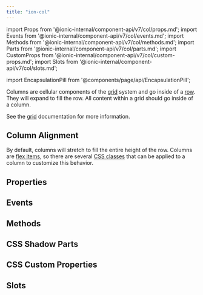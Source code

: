 ```yaml
---
title: "ion-col"
---
```

import Props from '@ionic-internal/component-api/v7/col/props.md';
import Events from '@ionic-internal/component-api/v7/col/events.md';
import Methods from '@ionic-internal/component-api/v7/col/methods.md';
import Parts from '@ionic-internal/component-api/v7/col/parts.md';
import CustomProps from '@ionic-internal/component-api/v7/col/custom-props.md';
import Slots from '@ionic-internal/component-api/v7/col/slots.md';

<head>
  <title>ion-col: Column Component Padding and Other Properties</title>
  <meta name="description" content="ion-col is a column component that goes inside a row. Content within a grid goes inside of a column. Read more on column padding, size, and other properties." />
</head>

import EncapsulationPill from '@components/page/api/EncapsulationPill';

<EncapsulationPill type="shadow" />


Columns are cellular components of the [grid](./grid) system and go inside of a [row](./row). They will expand to fill the row. All content within a grid should go inside of a column.

See the [grid](./grid) documentation for more information.


## Column Alignment

By default, columns will stretch to fill the entire height of the row. Columns are [flex items](https://developer.mozilla.org/en-US/docs/Glossary/Flex_Item), so there are several [CSS classes](/docs/layout/css-utilities.mdx#flex-item-properties) that can be applied to a column to customize this behavior.




## Properties
<Props />

## Events
<Events />

## Methods
<Methods />

## CSS Shadow Parts
<Parts />

## CSS Custom Properties
<CustomProps />

## Slots
<Slots />
